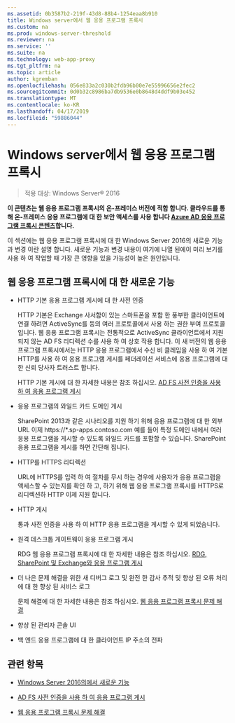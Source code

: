 ```yaml
---
ms.assetid: 0b3587b2-219f-43d8-88b4-1254eaa8b910
title: Windows server에서 웹 응용 프로그램 프록시
ms.custom: na
ms.prod: windows-server-threshold
ms.reviewer: na
ms.service: ''
ms.suite: na
ms.technology: web-app-proxy
ms.tgt_pltfrm: na
ms.topic: article
author: kgremban
ms.openlocfilehash: 056e833a2c030b2fdb96b00e7e55996656e2fec2
ms.sourcegitcommit: 0d0b32c8986ba7db9536e0b8648d4ddf9b03e452
ms.translationtype: MT
ms.contentlocale: ko-KR
ms.lasthandoff: 04/17/2019
ms.locfileid: "59886044"
---
```

# <a name="web-application-proxy-in-windows-server"></a>Windows server에서 웹 응용 프로그램 프록시

>적용 대상: Windows Server&reg; 2016

**이 콘텐츠는 웹 응용 프로그램 프록시의 온-프레미스 버전에 적합 합니다. 클라우드를 통해 온-프레미스 응용 프로그램에 대 한 보안 액세스를 사용 합니다 [Azure AD 응용 프로그램 프록시 콘텐츠](https://azure.microsoft.com/documentation/articles/active-directory-application-proxy-get-started/)합니다.**  
  
이 섹션에는 웹 응용 프로그램 프록시에 대 한 Windows Server 2016의 새로운 기능과 변경 이란 설명 합니다. 새로운 기능과 변경 내용이 여기에 나열 된에이 미리 보기를 사용 하 여 작업할 때 가장 큰 영향을 있을 가능성이 높은 원인입니다.  
  
## <a name="web-application-proxy-new-features"></a>웹 응용 프로그램 프록시에 대 한 새로운 기능  
  
-   HTTP 기본 응용 프로그램 게시에 대 한 사전 인증  
  
    HTTP 기본은 Exchange 사서함이 있는 스마트폰을 포함 한 풍부한 클라이언트에 연결 하려면 ActiveSync를 등의 여러 프로토콜에서 사용 하는 권한 부여 프로토콜입니다. 웹 응용 프로그램 프록시는 전통적으로 ActiveSync 클라이언트에서 지원 되지 않는 AD FS 리디렉션 수를 사용 하 여 상호 작용 합니다. 이 새 버전의 웹 응용 프로그램 프록시에서는 HTTP 응용 프로그램에서 수신 비 클레임을 사용 하 여 기본 HTTP를 사용 하 여 응용 프로그램 게시를 페더레이션 서비스에 응용 프로그램에 대 한 신뢰 당사자 트러스트 합니다.  
  
    HTTP 기본 게시에 대 한 자세한 내용은 참조 하십시오. [AD FS 사전 인증을 사용 하 여 응용 프로그램 게시](../web-application-proxy/../web-application-proxy/Publishing-Applications-using-AD-FS-Preauthentication.md)  
  
-   응용 프로그램의 와일드 카드 도메인 게시  
  
    SharePoint 2013과 같은 시나리오를 지원 하기 위해 응용 프로그램에 대 한 외부 URL 이제 https://*.sp-apps.contoso.com 예를 들어 특정 도메인 내에서 여러 응용 프로그램을 게시할 수 있도록 와일드 카드를 포함할 수 있습니다. SharePoint 응용 프로그램을 게시를 하면 간단해 집니다.  
  
-   HTTP를 HTTPS 리디렉션  
  
    URL에 HTTPS를 입력 하 여 절차를 무시 하는 경우에 사용자가 응용 프로그램을 액세스할 수 있는지를 확인 하 고, 하기 위해 웹 응용 프로그램 프록시를 HTTPS로 리디렉션하 HTTP 이제 지원 합니다.  
  
-   HTTP 게시  
  
    통과 사전 인증을 사용 하 여 HTTP 응용 프로그램을 게시할 수 있게 되었습니다.  
  
-   원격 데스크톱 게이트웨이 응용 프로그램 게시  
  
    RDG 웹 응용 프로그램 프록시에 대 한 자세한 내용은 참조 하십시오. [RDG, SharePoint 및 Exchange와 응용 프로그램 게시](../web-application-proxy/Publishing-Applications-with-SharePoint,-Exchange-and-RDG.md)  
  
-   더 나은 문제 해결을 위한 새 디버그 로그 및 완전 한 감사 추적 및 향상 된 오류 처리에 대 한 향상 된 서비스 로그  
  
    문제 해결에 대 한 자세한 내용은 참조 하십시오. [웹 응용 프로그램 프록시 문제 해결](https://technet.microsoft.com/library/dn770156.aspx)  
  
-   향상 된 관리자 콘솔 UI  
  
-   백 엔드 응용 프로그램에 대 한 클라이언트 IP 주소의 전파  
  
## <a name="see-also"></a>관련 항목  
  
-   [Windows Server 2016의에서 새로운 기능](https://technet.microsoft.com/library/dn765472.aspx)  
  
-   [AD FS 사전 인증을 사용 하 여 응용 프로그램 게시](../web-application-proxy/Publishing-Applications-using-AD-FS-Preauthentication.md)  
  
-   [웹 응용 프로그램 프록시 문제 해결](https://technet.microsoft.com/library/dn770156.aspx)  
  


